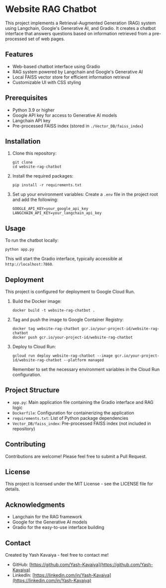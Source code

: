 
# Website RAG Chatbot
This project implements a Retrieval-Augmented Generation (RAG) system using Langchain, Google's Generative AI, and Gradio. It creates a chatbot interface that answers questions based on information retrieved from a pre-processed set of web pages.

## Features

- Web-based chatbot interface using Gradio
- RAG system powered by Langchain and Google's Generative AI
- Local FAISS vector store for efficient information retrieval
- Customizable UI with CSS styling

## Prerequisites

- Python 3.9 or higher
- Google API key for access to Generative AI models
- Langchain API key
- Pre-processed FAISS index (stored in `./Vector_DB/faiss_index`)

## Installation

1. Clone this repository:
   ```
   git clone 
   cd website-rag-chatbot
   ```

2. Install the required packages:
   ```
   pip install -r requirements.txt
   ```

3. Set up your environment variables:
   Create a `.env` file in the project root and add the following:
   ```
   GOOGLE_API_KEY=your_google_api_key
   LANGCHAIN_API_KEY=your_langchain_api_key
   ```

## Usage

To run the chatbot locally:

```
python app.py
```

This will start the Gradio interface, typically accessible at `http://localhost:7860`.

## Deployment

This project is configured for deployment to Google Cloud Run. 

1. Build the Docker image:
   ```
   docker build -t website-rag-chatbot .
   ```

2. Tag and push the image to Google Container Registry:
   ```
   docker tag website-rag-chatbot gcr.io/your-project-id/website-rag-chatbot
   docker push gcr.io/your-project-id/website-rag-chatbot
   ```

3. Deploy to Cloud Run:
   ```
   gcloud run deploy website-rag-chatbot --image gcr.io/your-project-id/website-rag-chatbot --platform managed
   ```

   Remember to set the necessary environment variables in the Cloud Run configuration.

## Project Structure

- `app.py`: Main application file containing the Gradio interface and RAG logic
- `Dockerfile`: Configuration for containerizing the application
- `requirements.txt`: List of Python package dependencies
- `Vector_DB/faiss_index`: Pre-processed FAISS index (not included in repository)

## Contributing

Contributions are welcome! Please feel free to submit a Pull Request.

## License

This project is licensed under the MIT License - see the LICENSE file for details.

## Acknowledgments

- Langchain for the RAG framework
- Google for the Generative AI models
- Gradio for the easy-to-use interface building

## Contact

Created by Yash Kavaiya - feel free to contact me!
- GitHub: [https://github.com/Yash-Kavaiya](https://github.com/Yash-Kavaiya)
- LinkedIn: [https://linkedin.com/in/Yash-Kavaiya](https://linkedin.com/in/Yash-Kavaiya)

